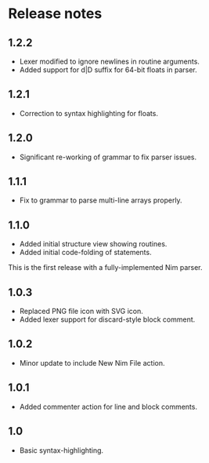 # Release notes

## 1.2.2

  * Lexer modified to ignore newlines in routine arguments.
  * Added support for d|D suffix for 64-bit floats in parser.

## 1.2.1

  * Correction to syntax highlighting for floats.

## 1.2.0

  * Significant re-working of grammar to fix parser issues.

## 1.1.1

  * Fix to grammar to parse multi-line arrays properly.

## 1.1.0

  * Added initial structure view showing routines.
  * Added initial code-folding of statements.

This is the first release with a fully-implemented Nim parser.

## 1.0.3

  * Replaced PNG file icon with SVG icon.
  * Added lexer support for discard-style block comment.

## 1.0.2

  * Minor update to include New Nim File action.

## 1.0.1

  * Added commenter action for line and block comments.

## 1.0

  * Basic syntax-highlighting.